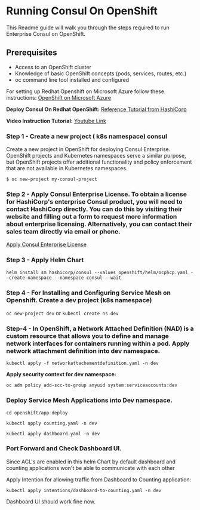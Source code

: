 # Running Consul On OpenShift

This Readme guide will walk you through the steps required to run Enterprise Consul on OpenShift.

## Prerequisites

- Access to an OpenShift cluster
- Knowledge of basic OpenShift concepts (pods, services, routes, etc.)
- oc command line tool installed and configured

For setting up Redhat Openshift on Microsoft Azure follow these instructions: [OpenShift on Microsoft Azure](https://learn.microsoft.com/en-us/azure/openshift/tutorial-create-cluster)

**Deploy Consul On Redhat OpenShift:**
[Reference Tutorial from HashiCorp](https://developer.hashicorp.com/consul/tutorials/kubernetes/kubernetes-openshift-red-hat)

**Video Instruction Tutorial:**
[Youtube Link](https://youtu.be/05u-DbJ7pJo)


### Step 1 - Create a new project ( k8s namespace) consul

Create a new project in OpenShift for deploying Consul Enterprise. OpenShift projects and Kubernetes namespaces serve a similar purpose, but OpenShift projects offer additional functionality and policy enforcement that are not available in Kubernetes namespaces.

`$ oc new-project my-consul-project`

### Step 2 - Apply Consul Enterprise License. To obtain a license for HashiCorp's enterprise Consul product, you will need to contact HashiCorp directly. You can do this by visiting their website and filling out a form to request more information about enterprise licensing. Alternatively, you can contact their sales team directly via email or phone.

[Apply Consul Enterprise License](https://developer.hashicorp.com/consul/docs/k8s/deployment-configurations/consul-enterprise)

### Step 3 - Apply Helm Chart

`helm install sm hashicorp/consul --values openshift/helm/ocphcp.yaml --create-namespace --namespace consul --wait`

### Step 4 - For Installing and Configuring Service Mesh on Openshift. Create a dev project (k8s namespace)

`oc new-project dev`  or `kubectl create ns dev`

### Step-4 - In OpenShift, a Network Attached Definition (NAD) is a custom resource that allows you to define and manage network interfaces for containers running within a pod. Apply network attachment definition into dev namespace.

`kubectl apply -f networkattachementdefinition.yaml -n dev`

**Apply security context for dev namespace:**

`oc adm policy add-scc-to-group anyuid system:serviceaccounts:dev`


### Deploy Service Mesh Applications into Dev namespace.

`cd openshift/app-deploy`

`kubectl apply counting.yaml -n dev`

`kubectl apply dashboard.yaml -n dev`

### Port Forward and Check Dashboard UI. 

Since ACL's are enabled in this helm Chart by default dashboard and counting applications won't be able to communicate with each other

Apply Intention for allowing traffic from Dashboard to Counting application:

`kubectl apply intentions/dashboard-to-counting.yaml -n dev`

Dashboard UI should work fine now.
